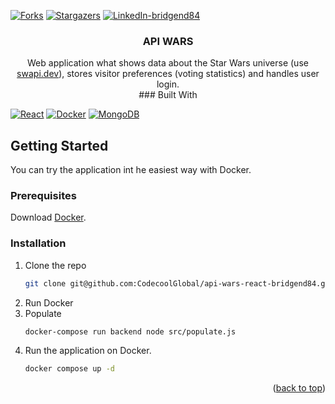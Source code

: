 <a name="readme-top"></a>
[![Forks][forks-shield]][forks-url]
[![Stargazers][stars-shield]][stars-url]
[![LinkedIn-bridgend84][linkedin-shield-bridgend84]][linkedin-url-bridgend84]
<h3 align="center">API WARS</h3>

  <p align="center">
    Web application what shows data about the Star Wars universe (use <a href="https://swapi.dev/">swapi.dev</a>), stores visitor preferences (voting statistics) and handles user login.
    <br />
### Built With

[![React][React.js]][React-url]
[![Docker][Docker-badge]][Docker-url]
[![MongoDB][MongoDB-badge]][MongoDB-url]

## Getting Started

You can try the application int he easiest way with Docker.

### Prerequisites

Download <a href="https://www.docker.com/">Docker</a>.

### Installation

1. Clone the repo
   ```sh
   git clone git@github.com:CodecoolGlobal/api-wars-react-bridgend84.git
   ```
2. Run Docker
3. Populate
   ```sh
   docker-compose run backend node src/populate.js
   ```
3. Run the application on Docker.
   ```sh
   docker compose up -d
   ```

<p align="right">(<a href="#readme-top">back to top</a>)</p>

[forks-shield]: https://img.shields.io/github/forks/CodecoolGlobal/el-proyecte-grande-sprint-1-java-csakafeda.svg?style=for-the-badge
[forks-url]: https://github.com/CodecoolGlobal/el-proyecte-grande-sprint-1-java-csakafeda/network/members
[stars-shield]: https://img.shields.io/github/stars/CodecoolGlobal/el-proyecte-grande-sprint-1-java-csakafeda.svg?style=for-the-badge
[stars-url]: https://github.com/CodecoolGlobal/el-proyecte-grande-sprint-1-java-csakafeda/stargazers
[linkedin-shield-bridgend84]: https://img.shields.io/badge/-Tamás%20Hidvégi-black.svg?style=for-the-badge&logo=linkedin&colorB=555
[linkedin-url-bridgend84]: https://www.linkedin.com/in/tamashidvegi/
[product-screenshot]: images/screenshot.png
[React.js]: https://img.shields.io/badge/React-20232A?style=for-the-badge&logo=react
[React-url]: https://reactjs.org/
[MongoDB-badge]: https://img.shields.io/badge/MongoDB-20232A?style=for-the-badge&logo=mongo
[MongoDB-url]: https://www.mongodb.com/
[Docker-badge]: https://img.shields.io/badge/Docker-20232A?style=for-the-badge&logo=docker
[Docker-url]: https://www.docker.com/
